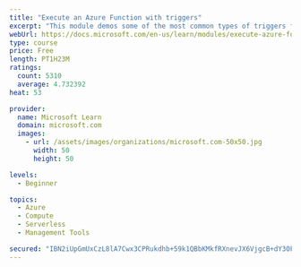 ```yaml
---
title: "Execute an Azure Function with triggers"
excerpt: "This module demos some of the most common types of triggers for executing Azure Functions and how to configure them to execute your logic."
webUrl: https://docs.microsoft.com/en-us/learn/modules/execute-azure-function-with-triggers/
type: course
price: Free
length: PT1H23M
ratings:
  count: 5310
  average: 4.732392
heat: 53

provider:
  name: Microsoft Learn
  domain: microsoft.com
  images:
    - url: /assets/images/organizations/microsoft.com-50x50.jpg
      width: 50
      height: 50

levels:
  - Beginner

topics:
  - Azure
  - Compute
  - Serverless
  - Management Tools

secured: "IBN2iUpGmUxCzL8lA7Cwx3CPRukdhb+59k1QBbKMkfRXnevJX6VjgcB+dY3OFKl0uWbCNAXjShvECyzE65jk9FBI7AWs2yod4MTg1HKnGh0DrtMQv7CP5cqQJuVoUNSkUN+OKGN+IA25hX9Yqltj7fbRdHfL3CgGjq5jZ7GrXo7fPnam/9JzeAeXJVT62+HTY4Gq+/9rqDJbIKT7ZypoZPHyXHvpMkq3PZb1ojDWxxOSArP7INvghbUIirjGq7gYWpBo0tmH3GG5nWNv5pcdqlufyLz0J+8r9HHVagSL/kbxwDAcq/hPciIQn8FGdtUBEhsFlkhhlHxRAky2kJZ0WPORjsE6PXD1yUIt3z/LkZvPuA1ewO/T1ZAMRhVms2+8CCEM5vtfDa1WIG5wBktt1vjfcSGzBVPTaH2VBNL+D1s=;YcmFCtoRZ1rJsvf18ru54Q=="
---
```


